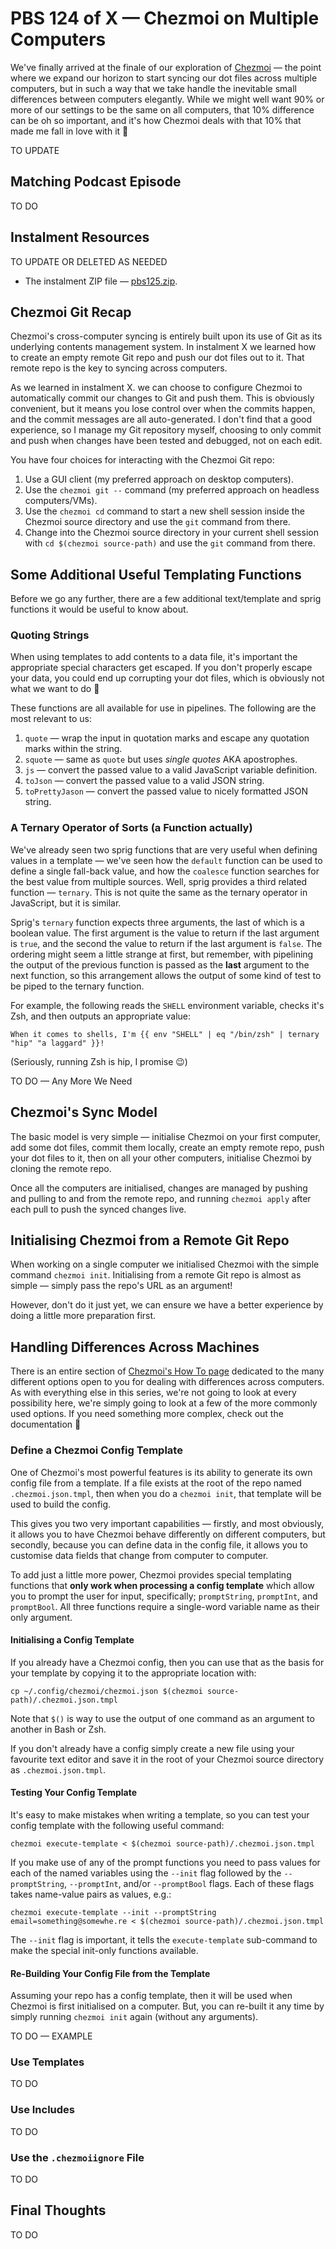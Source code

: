 # PBS 124 of X — Chezmoi on Multiple Computers

We've finally arrived at the finale of our exploration of [Chezmoi](https://www.chezmoi.io/) — the point where we expand our horizon to start syncing our dot files across multiple computers, but in such a way that we take handle the inevitable small differences between computers elegantly. While we might well want 90% or more of our settings to be the same on all computers, that 10% difference can be oh so important, and it's how Chezmoi deals with that 10% that made me fall in love with it 🙂

TO UPDATE

## Matching Podcast Episode

TO DO

## Instalment Resources

TO UPDATE OR DELETED AS NEEDED

* The instalment ZIP file — [pbs125.zip](https://github.com/bartificer/programming-by-stealth/raw/master/instalmentZips/pbs125.zip).

## Chezmoi Git Recap

Chezmoi's cross-computer syncing is entirely built upon its use of Git as its underlying contents management system. In instalment X we learned how to create an empty remote Git repo and push our dot files out to it. That remote repo is the key to syncing across computers.

As we learned in instalment X. we can choose to configure Chezmoi to automatically commit our changes to Git and push them. This is obviously convenient, but it means you lose control over when the commits happen, and the commit messages are all auto-generated. I don't find that a good experience, so I manage my Git repository myself, choosing to only commit and push when changes have been tested and debugged, not on each edit.

You have four choices for interacting with the Chezmoi Git repo:

1. Use a GUI client (my preferred approach on desktop computers).
2. Use the `chezmoi git --` command (my preferred approach on headless computers/VMs).
3. Use the `chezmoi cd` command to start a new shell session inside the Chezmoi source directory and use the `git` command from there.
4. Change into the Chezmoi source directory in your current shell session with `cd $(chezmoi source-path)` and use the `git` command from there.

## Some Additional Useful Templating Functions

Before we go any further, there are a few additional text/template and sprig functions it would be useful to know about.

### Quoting Strings

When using templates to add contents to a data file, it's important the appropriate special characters get escaped. If you don't properly escape your data, you could end up corrupting your dot files, which is obviously not what we want to do 🙂

These functions are all available for use in pipelines. The following are the most relevant to us:

1.  `quote` — wrap the input in quotation marks and escape any quotation marks within the string.
2. `squote` — same as `quote` but uses *single quotes* AKA apostrophes.
3. `js` — convert the passed value to a valid JavaScript variable definition.
4. `toJson` — convert the passed value to a valid JSON string.
5. `toPrettyJason` — convert the passed value to nicely formatted JSON string.

### A Ternary Operator of Sorts (a Function actually)

We've already seen two sprig functions that are very useful when defining values in a template — we've seen how the `default` function can be used to define a single fall-back value, and how the `coalesce` function searches for the best value from multiple sources. Well, sprig provides a third related function — `ternary`. This is not quite the same as the ternary operator in JavaScript, but it is similar. 

Sprig's `ternary` function expects three arguments, the last of which is a boolean value. The first argument is the value to return if the last argument is `true`, and the second the value to return if the last argument is `false`.  The ordering might seem a little strange at first, but remember, with pipelining the output of the previous function is passed as the **last** argument to the next function, so this arrangement allows the output of some kind of test to be piped to the ternary function.

For example, the following reads the `SHELL` environment variable, checks it's Zsh, and then outputs an appropriate value:

```
When it comes to shells, I'm {{ env "SHELL" | eq "/bin/zsh" | ternary "hip" "a laggard" }}!
```
(Seriously, running Zsh is hip, I promise 😉)

TO DO — Any More We Need

## Chezmoi's Sync Model

The basic model is very simple — initialise Chezmoi on your first computer, add some dot files, commit them locally, create an empty remote repo, push your dot files to it, then on all your other computers, initialise Chezmoi by cloning the remote repo.

Once all the computers are initialised, changes are managed by pushing and pulling to and from the remote repo, and running `chezmoi apply` after each pull to push the synced changes live.

## Initialising Chezmoi from a Remote Git Repo

When working on a single computer we initialised Chezmoi with the simple command `chezmoi init`. Initialising from a remote Git repo is almost as simple — simply pass the repo's URL as an argument!

However, don't do it just yet, we can ensure we have a better experience by doing a little more preparation first.

## Handling Differences Across Machines

There is an entire section of [Chezmoi's How To page](https://www.chezmoi.io/docs/how-to/#manage-machine-to-machine-differences) dedicated to the many different options open to you for dealing with differences across computers. As with everything else in this series, we're not going to look at every possibility here, we're simply going to look at a few of the more commonly used options. If you need something more complex, check out the documentation 🙂

### Define a Chezmoi Config Template

One of Chezmoi's most powerful features is its ability to generate its own config file from a template. If a file exists at the root of the repo named `.chezmoi.json.tmpl`, then when you do a `chezmoi init`, that template will be used to build the config.

This gives you two very important capabilities — firstly, and most obviously, it allows you to have Chezmoi behave differently on different computers, but secondly, because you can define data in the config file, it allows you to customise data fields that change from computer to computer.

To add just a little more power, Chezmoi provides special templating functions that **only work when processing a config template** which allow you to prompt the user for input, specifically; `promptString`, `promptInt`, and `promptBool`. All three functions require a single-word variable name as their only argument.

#### Initialising a Config Template

If you already have a Chezmoi config, then you can use that as the basis for your template by copying it to the appropriate location with:

```
cp ~/.config/chezmoi/chezmoi.json $(chezmoi source-path)/.chezmoi.json.tmpl
```

Note that `$()` is way to use the output of one command as an argument to another in Bash or Zsh.

If you don't already have a config simply create a new file using your favourite text editor and save it in the root of your Chezmoi source directory as `.chezmoi.json.tmpl`.

#### Testing Your Config Template

It's easy to make mistakes when writing a template, so you can test your config template with the following useful command:

```
chezmoi execute-template < $(chezmoi source-path)/.chezmoi.json.tmpl
```

If you make use of any of the prompt functions you need to pass values for each of the named variables using the `--init` flag followed by the `--promptString`, `--promptInt`, and/or `--promptBool` flags. Each of these flags takes name-value pairs as values, e.g.:

```
chezmoi execute-template --init --promptString email=something@somewhe.re < $(chezmoi source-path)/.chezmoi.json.tmpl
```

The `--init` flag is important, it tells the `execute-template` sub-command to make the special init-only functions available.

#### Re-Building Your Config File from the Template

Assuming your repo has a config template, then it will be used when Chezmoi is first initialised on a computer. But, you can re-built it any time by simply running `chezmoi init` again (without any arguments).

TO DO — EXAMPLE

### Use Templates

TO DO

### Use Includes

TO DO

### Use the `.chezmoiignore` File

TO DO

## Final Thoughts

TO DO